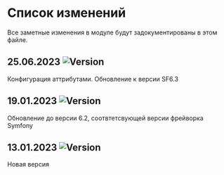 # Список изменений

Все заметные изменения в модуле будут задокументированы в этом файле.

## 25.06.2023 ![Version](https://img.shields.io/badge/version-v6.3.0-blue)

Конфигурация аттрибутами. Обновление к версии SF6.3

## 19.01.2023 ![Version](https://img.shields.io/badge/version-v6.2.0-blue)

Обновление до версии 6.2, соотвтетсвующей версии фрейворка Symfony

## 13.01.2023 ![Version](https://img.shields.io/badge/version-v1.0.0-blue)

Новая версия